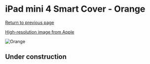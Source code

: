 # iPad mini 4 Smart Cover - Orange

[Return to previous page](/ipad_mini4)

[High-resolution image from Apple](https://store.storeimages.cdn-apple.com/8756/as-images.apple.com/is/MKM22?wid=4500&hei=4500&fmt=png)

<div style="width: 512px"><img src="/almost_uncompressed/MKM22.webp" alt="Orange"></div>

## Under construction

